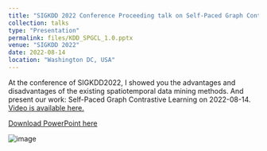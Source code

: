 ```yaml
---
title: "SIGKDD 2022 Conference Proceeding talk on Self-Paced Graph Contrastive Learning"
collection: talks
type: "Presentation"
permalink: files/KDD_SPGCL_1.0.pptx
venue: "SIGKDD 2022"
date: 2022-08-14
location: "Washington DC, USA"
---
```


At the conference of SIGKDD2022, I showed you the advantages and disadvantages of the existing spatiotemporal data mining methods. And present our work: Self-Paced Graph Contrastive Learning on 2022-08-14. [Video is available here.](https://iframe.videodelivery.net/eyJraWQiOiI3YjgzNTg3NDZlNWJmNDM0MjY5YzEwZTYwMDg0ZjViYiIsImFsZyI6IlJTMjU2In0.eyJzdWIiOiIzYjcyYzA2ODI3YzkyNzMyOGNmOGY1ZTZmYjg2YTlhNSIsImtpZCI6IjdiODM1ODc0NmU1YmY0MzQyNjljMTBlNjAwODRmNWJiIiwiZXhwIjoxNjc4NDYwMDY1fQ.KmWkNTY7aOTgGJaIcdfRzDz4e7chi1CLSFe5GXLP0nRgB08GyjQUrSG2tiszTVrfce2AqhuKQfhsDQ27JbZ_bnAQRDOXY38c5ClF1F-SurnFnWI3u1Wo9lKRMisambGpqsTgr0kMGhAW9X_sY0kwpj98d4BF7SiZVno87K3AtiPjveSHmkLhiB0Paka_5w7hmMJCuZNwnufg8JM2JFV3P2yIYOHewTpx9U-aWCayIFNlNm7e7v-B0xJSCGXgahn_B5hGaju1FJnkTYNSbmEZEX2zZhNffq1CbdcWVDDeGsZZVzQSpJDh_FUR6d2Op9D1LUxRMS_V_okDQ3RzldfvQA?poster=https%3A%2F%2Fvideodelivery.net%2FeyJraWQiOiI3YjgzNTg3NDZlNWJmNDM0MjY5YzEwZTYwMDg0ZjViYiIsImFsZyI6IlJTMjU2In0.eyJzdWIiOiIzYjcyYzA2ODI3YzkyNzMyOGNmOGY1ZTZmYjg2YTlhNSIsImtpZCI6IjdiODM1ODc0NmU1YmY0MzQyNjljMTBlNjAwODRmNWJiIiwiZXhwIjoxNjc4NDYwMDY1fQ.KmWkNTY7aOTgGJaIcdfRzDz4e7chi1CLSFe5GXLP0nRgB08GyjQUrSG2tiszTVrfce2AqhuKQfhsDQ27JbZ_bnAQRDOXY38c5ClF1F-SurnFnWI3u1Wo9lKRMisambGpqsTgr0kMGhAW9X_sY0kwpj98d4BF7SiZVno87K3AtiPjveSHmkLhiB0Paka_5w7hmMJCuZNwnufg8JM2JFV3P2yIYOHewTpx9U-aWCayIFNlNm7e7v-B0xJSCGXgahn_B5hGaju1FJnkTYNSbmEZEX2zZhNffq1CbdcWVDDeGsZZVzQSpJDh_FUR6d2Op9D1LUxRMS_V_okDQ3RzldfvQA%2Fthumbnails%2Fthumbnail.jpg%3Ftime%3D10.0s)

[Download PowerPoint here](files/KDD_SPGCL_1.0.pptx)

![image](https://user-images.githubusercontent.com/3205641/224286275-57912d7a-1dd5-4dd8-a449-babc3e8033f2.png)
